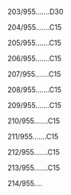 203/955.......D30 


204/955.......C15 


205/955.......C15 


206/955.......C15 


207/955.......C15 


208/955.......C15 


209/955.......C15 


210/955.......C15 


211/955.......C15 


212/955.......C15 


213/955.......C15 


214/955.... 

